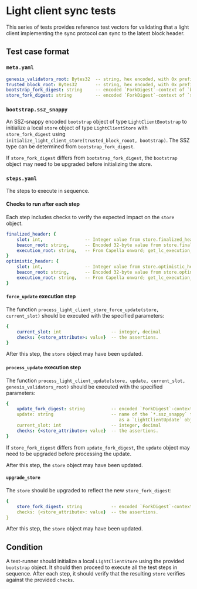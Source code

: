 # Light client sync tests

This series of tests provides reference test vectors for validating that a light client implementing the sync protocol can sync to the latest block header.

## Test case format

### `meta.yaml`

```yaml
genesis_validators_root: Bytes32  -- string, hex encoded, with 0x prefix
trusted_block_root: Bytes32       -- string, hex encoded, with 0x prefix
bootstrap_fork_digest: string     -- encoded `ForkDigest`-context of `bootstrap`
store_fork_digest: string         -- encoded `ForkDigest`-context of `store` object being tested
```

### `bootstrap.ssz_snappy`

An SSZ-snappy encoded `bootstrap` object of type `LightClientBootstrap` to initialize a local `store` object of type `LightClientStore` with `store_fork_digest` using `initialize_light_client_store(trusted_block_rooot, bootstrap)`. The SSZ type can be determined from `bootstrap_fork_digest`.

If `store_fork_digest` differs from `bootstrap_fork_digest`, the `bootstrap` object may need to be upgraded before initializing the store.

### `steps.yaml`

The steps to execute in sequence.

#### Checks to run after each step

Each step includes checks to verify the expected impact on the `store` object.

```yaml
finalized_header: {
    slot: int,                -- Integer value from store.finalized_header.beacon.slot
    beacon_root: string,      -- Encoded 32-byte value from store.finalized_header.beacon.hash_tree_root()
    execution_root: string,   -- From Capella onward; get_lc_execution_root(store.finalized_header)
}
optimistic_header: {
    slot: int,                -- Integer value from store.optimistic_header.beacon.slot
    beacon_root: string,      -- Encoded 32-byte value from store.optimistic_header.beacon.hash_tree_root()
    execution_root: string,   -- From Capella onward; get_lc_execution_root(store.optimistic_header)
}
```

#### `force_update` execution step

The function `process_light_client_store_force_update(store, current_slot)`
should be executed with the specified parameters:

```yaml
{
    current_slot: int                   -- integer, decimal
    checks: {<store_attribute>: value}  -- the assertions.
}
```

After this step, the `store` object may have been updated.

#### `process_update` execution step

The function `process_light_client_update(store, update, current_slot, genesis_validators_root)` should be executed with the specified parameters:

```yaml
{
    update_fork_digest: string          -- encoded `ForkDigest`-context of `update`
    update: string                      -- name of the `*.ssz_snappy` file to load
                                           as a `LightClientUpdate` object
    current_slot: int                   -- integer, decimal
    checks: {<store_attribute>: value}  -- the assertions.
}
```

If `store_fork_digest` differs from `update_fork_digest`, the `update` object may need to be upgraded before processing the update.

After this step, the `store` object may have been updated.

#### `upgrade_store`

The `store` should be upgraded to reflect the new `store_fork_digest`:

```yaml
{
    store_fork_digest: string           -- encoded `ForkDigest`-context of `store`
    checks: {<store_attribute>: value}  -- the assertions.
}
```

After this step, the `store` object may have been updated.

## Condition

A test-runner should initialize a local `LightClientStore` using the provided `bootstrap` object. It should then proceed to execute all the test steps in sequence. After each step, it should verify that the resulting `store` verifies against the provided `checks`.
